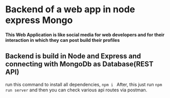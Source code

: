 # Backend of a web app in node express Mongo
#### This Web Application is like social media for web developers and for their interaction in which they can post build their profiles
## Backend is build in Node and Express and connecting with MongoDb as Database(REST API)
run this command to install all dependencies,
```npm i ```
After, this just run 
```npm run server```
and then you can check various api routes via postman.


